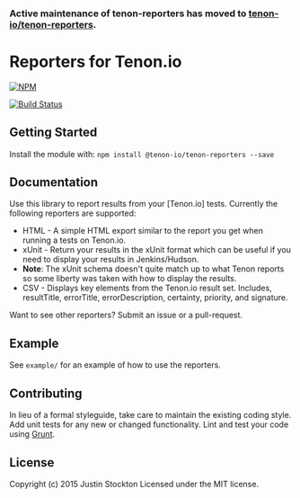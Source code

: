 ### Active maintenance of tenon-reporters has moved to [tenon-io/tenon-reporters](https://github.com/tenon-io/tenon-reporters).

# Reporters for Tenon.io

[![NPM](https://nodei.co/npm/@tenon-io/tenon-reporters.png)](https://nodei.co/npm/@tenon-io/tenon-reporters/)

[![Build Status](https://secure.travis-ci.org/tenon-io/tenon-reporters.png?branch=master)](http://travis-ci.org/tenon-io/tenon-reporters) 

## Getting Started

Install the module with: `npm install @tenon-io/tenon-reporters --save`

## Documentation

Use this library to report results from your [Tenon.io] tests. Currently the following reporters are supported:

* HTML - A simple HTML export similar to the report you get when running a tests on Tenon.io.
* xUnit - Return your results in the xUnit format which can be useful if you need to display your results in Jenkins/Hudson.
 * **Note**: The xUnit schema doesn't quite match up to what Tenon reports so some liberty was taken with how to display the results.
* CSV - Displays key elements from the Tenon.io result set. Includes, resultTitle, errorTitle, errorDescription, certainty, priority, and signature.

Want to see other reporters? Submit an issue or a pull-request.

## Example

See `example/` for an example of how to use the reporters.

## Contributing

In lieu of a formal styleguide, take care to maintain the existing coding style. Add unit tests for any new or changed functionality. Lint and test your code using [Grunt](http://gruntjs.com).

## License

Copyright (c) 2015 Justin Stockton
Licensed under the MIT license.
